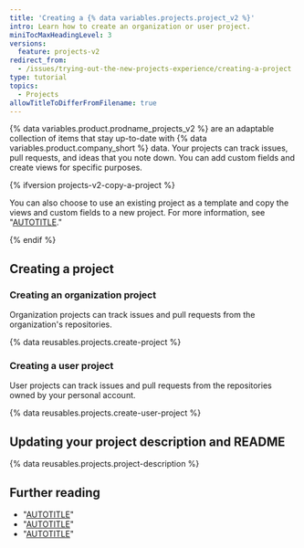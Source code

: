 ```yaml
---
title: 'Creating a {% data variables.projects.project_v2 %}'
intro: Learn how to create an organization or user project.
miniTocMaxHeadingLevel: 3
versions:
  feature: projects-v2
redirect_from:
  - /issues/trying-out-the-new-projects-experience/creating-a-project
type: tutorial
topics:
  - Projects
allowTitleToDifferFromFilename: true
---
```


{% data variables.product.prodname_projects_v2 %} are an adaptable collection of items that stay up-to-date with {% data variables.product.company_short %} data. Your projects can track issues, pull requests, and ideas that you note down. You can add custom fields and create views for specific purposes.

{% ifversion projects-v2-copy-a-project %}

You can also choose to use an existing project as a template and copy the views and custom fields to a new project. For more information, see "[AUTOTITLE](/issues/planning-and-tracking-with-projects/creating-projects/copying-an-existing-project)."

{% endif %}

## Creating a project

### Creating an organization project

Organization projects can track issues and pull requests from the organization's repositories.

{% data reusables.projects.create-project %}

### Creating a user project

User projects can track issues and pull requests from the repositories owned by your personal account.

{% data reusables.projects.create-user-project %}

## Updating your project description and README

{% data reusables.projects.project-description %}

## Further reading

- "[AUTOTITLE](/issues/planning-and-tracking-with-projects/managing-your-project/adding-your-project-to-a-repository)"
- "[AUTOTITLE](/issues/planning-and-tracking-with-projects/managing-items-in-your-project/adding-items-to-your-project)"
- "[AUTOTITLE](/issues/planning-and-tracking-with-projects/customizing-views-in-your-project/changing-the-layout-of-a-view)"
